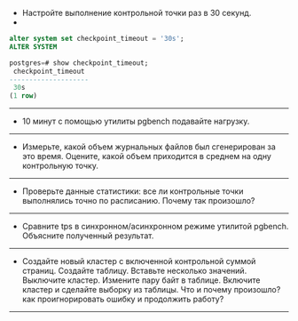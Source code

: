 * Настройте выполнение контрольной точки раз в 30 секунд.
* 
```sql
alter system set checkpoint_timeout = '30s';
ALTER SYSTEM
```
```sql
postgres=# show checkpoint_timeout;
 checkpoint_timeout 
--------------------
 30s
(1 row)
```

-----------------------------


* 10 минут c помощью утилиты pgbench подавайте нагрузку.

  


----------------------- 



* Измерьте, какой объем журнальных файлов был сгенерирован за это время. Оцените, какой объем приходится в среднем на одну контрольную точку.



----------------------------



* Проверьте данные статистики: все ли контрольные точки выполнялись точно по расписанию. Почему так произошло?

-----------------------------



* Сравните tps в синхронном/асинхронном режиме утилитой pgbench. Объясните полученный результат.
-----------------------------



* Создайте новый кластер с включенной контрольной суммой страниц. Создайте таблицу. Вставьте несколько значений. Выключите кластер. Измените пару байт в таблице. Включите кластер и сделайте выборку из таблицы. Что и почему произошло? как проигнорировать ошибку и продолжить работу?





------------------------------

